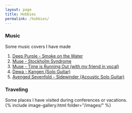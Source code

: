 ```yaml
---
layout: page
title: Hobbies
permalink: /hobbies/
---
```

### **Music** 
Some music covers I have made 
<ol>
  <li> <a href="https://www.bandlab.com/revisions/1074bfbd-1a6e-ec11-94f6-a04a5e79a6b8?sharedKey=RzYFrz5zpUy-Vin3k3AjuQ">Deep Purple - Smoke on the Water</a> </li>
  <li> <a href="https://www.bandlab.com/revisions/589bad8d-5f85-ec11-94f6-0003ffcd3240?sharedKey=MtpisNW2IECP1uQ8Br7EZg"> Muse - Stockholm Syndrome</a> </li>
  <li> <a href="https://www.bandlab.com/revisions/5cabb78f-4972-ec11-94f6-a04a5e79a6b8?sharedKey=b4_cpcp_PEKYRgMGH3CK5g"> Muse - Time is Running Out (with my friend in vocal)</a> </li>
  <li> <a href="https://www.bandlab.com/revisions/3d5f3654-4a67-ec11-94f6-a04a5e79a6b8?sharedKey=4TOFTTP1IESjnAEWjuAtrA"> Dewa - Kangen (Solo Guitar)</a> </li>
  <li> <a href="https://www.bandlab.com/revisions/988d526c-7ac9-ec11-997e-28187831e8a1?sharedKey=Pm-vMIiQBkOU4FfoC1PgiA"> Avenged Sevenfold - Sidewinder (Acoustic Solo Guitar)</a> </li>

</ol> 

### **Traveling** 
<div style="text-align: justify">
Some places I have visited during conferences or vacations. 

</div>
{% include image-gallery.html folder="/images/" %}

